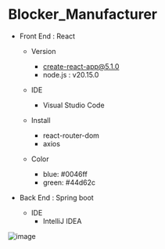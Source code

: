 # Blocker_Manufacturer

- Front End : React
  - Version
    - create-react-app@5.1.0
    - node.js : v20.15.0

  - IDE
    - Visual Studio Code

  - Install
    - react-router-dom
    - axios

  - Color
    - blue: #0046ff
    - green: #44d62c

- Back End : Spring boot
    - IDE
      - IntelliJ IDEA
     
![image](https://github.com/user-attachments/assets/a15056ba-aea9-475b-99f9-9eca2aabb3a8)

   

